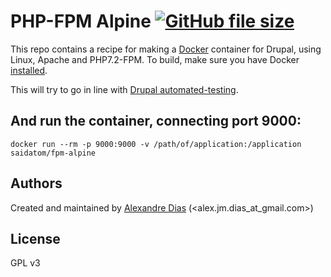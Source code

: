 PHP-FPM Alpine [![GitHub file size](https://img.shields.io/github/size/webcaetano/craft/build/phaser-craft.min.js.svg?style=for-the-badge)](https://github.com/saidatom/fpm-alpine)
=============

This repo contains a recipe for making a [Docker](http://docker.io) container for Drupal, using Linux, Apache and PHP7.2-FPM.
To build, make sure you have Docker [installed](http://www.docker.io/gettingstarted/).

This will try to go in line with [Drupal automated-testing](https://drupal.org/automated-testing).

## And run the container, connecting port 9000:
```
docker run --rm -p 9000:9000 -v /path/of/application:/application saidatom/fpm-alpine
```

## Authors

Created and maintained by [Alexandre Dias][author] (<alex.jm.dias_at_gmail.com>)

## License
GPL v3

[author]:                 https://github.com/saidatom

